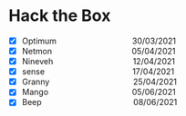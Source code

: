 # Hack the Box


- [x] Optimum                   30/03/2021
- [x] Netmon                    05/04/2021
- [x] Nineveh                    12/04/2021
- [x] sense                      17/04/2021
- [x] Granny                     25/04/2021  
- [x] Mango                     05/06/2021  
- [x] Beep                       08/06/2021  
